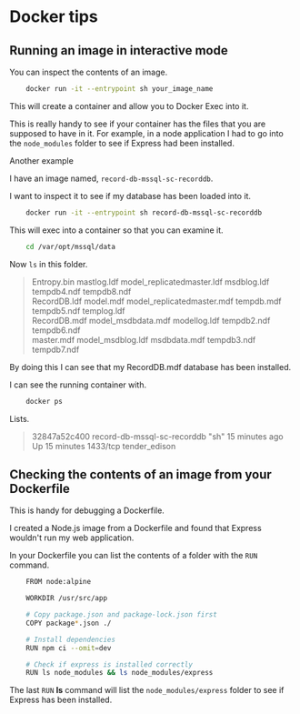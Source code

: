 # Docker tips

## Running an image in interactive mode

You can inspect the contents of an image.

```bash
    docker run -it --entrypoint sh your_image_name
```

This will create a container and allow you to Docker Exec into it.

This is really handy to see if your container has the files that you are supposed to have in it. For example, in a node application I had to go into the ``node_modules`` folder to see if Express had been installed.

Another example

I have an image named, ``record-db-mssql-sc-recorddb``.

I want to inspect it to see if my database has been loaded into it.

```bash
    docker run -it --entrypoint sh record-db-mssql-sc-recorddb
```

This will exec into a container so that you can examine it.

```bash
    cd /var/opt/mssql/data
```

Now ``ls`` in this folder.

> Entropy.bin   mastlog.ldf         model_replicatedmaster.ldf  msdblog.ldf  tempdb4.ndf  tempdb8.ndf       
> RecordDB.ldf  model.mdf           model_replicatedmaster.mdf  tempdb.mdf   tempdb5.ndf  templog.ldf       
> RecordDB.mdf  model_msdbdata.mdf  modellog.ldf                tempdb2.ndf  tempdb6.ndf        
> master.mdf    model_msdblog.ldf   msdbdata.mdf                tempdb3.ndf  tempdb7.ndf

By doing this I can see that my RecordDB.mdf database has been installed.

I can see the running container with.

```bash
    docker ps
```

Lists.

> 32847a52c400   record-db-mssql-sc-recorddb   "sh"      15 minutes ago   Up 15 minutes   1433/tcp   tender_edison

## Checking the contents of an image from your Dockerfile

This is handy for debugging a Dockerfile.

I created a Node.js image from a Dockerfile and found that Express wouldn't run my web application.

In your Dockerfile you can list the contents of a folder with the ``RUN`` command.

```bash
    FROM node:alpine

    WORKDIR /usr/src/app

    # Copy package.json and package-lock.json first
    COPY package*.json ./

    # Install dependencies
    RUN npm ci --omit=dev

    # Check if express is installed correctly
    RUN ls node_modules && ls node_modules/express    
```

The last ``RUN`` **ls** command will list the ``node_modules/express`` folder to see if Express has been installed.
